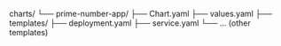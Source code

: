 
charts/
└── prime-number-app/
    ├── Chart.yaml
    ├── values.yaml
    ├── templates/
        ├── deployment.yaml
        ├── service.yaml
        └── ... (other templates)
